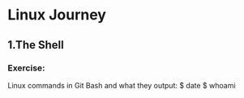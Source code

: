 # Linux Journey
## 1.The Shell
### Exercise: 
Linux commands in Git Bash and what they output:
$ date
$ whoami
